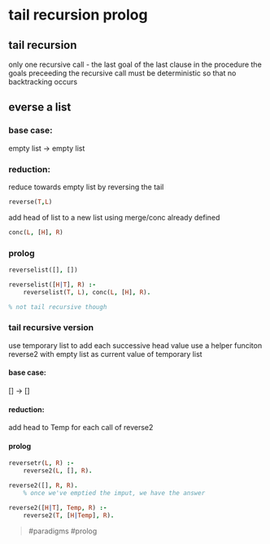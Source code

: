 # tail recursion prolog
## tail recursion
only one recursive call - the last goal of the last clause in the procedure
the goals preceeding the recursive call must be deterministic so that no backtracking occurs

## everse a list
### base case:
empty list -> empty list

### reduction:
reduce towards empty list by reversing the tail
```prolog
reverse(T,L)
```
add head of list to a new list using merge/conc already defined
```prolog
conc(L, [H], R)
```

### prolog
```prolog
reverselist([], [])

reverselist([H|T], R) :-
	reverselist(T, L), conc(L, [H], R).

% not tail recursive though
```

### tail recursive version
use temporary list to add each successive head value
use a helper funciton reverse2 with empty list as current value of temporary list

#### base case:
\[\] -> \[\]

#### reduction:
add head to Temp for each call of reverse2

#### prolog
```prolog
reversetr(L, R) :-
	reverse2(L, [], R).

reverse2([], R, R).
	% once we've emptied the imput, we have the answer

reverse2([H|T], Temp, R) :-
	reverse2(T, [H|Temp], R).
```


> #paradigms #prolog 
